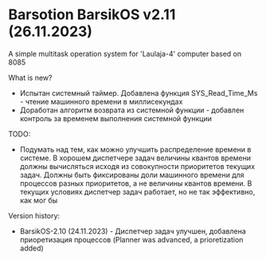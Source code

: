 # Barsotion BarsikOS v2.11 (26.11.2023)

A simple multitask operation system for 'Laulaja-4' computer based on 8085

What is new?
- Испытан системный таймер. Добавлена функция SYS_Read_Time_Ms - чтение машинного времени в миллисекундах
- Доработан алгоритм возврата из системной функции - добавлен контроль за временем выполнения системной функции

TODO:
- Подумать над тем, как можно улучшить распределение времени в системе. В хорошем диспетчере задач величины квантов времени должны вычисляться исходя из совокупности приоритетов текущих задач. Должны быть фиксированы доли машинного времени для процессов разных приоритетов, а не величины квантов времени. В текущих условиях диспетчер задач работает, но не так эффективно, как мог бы

Version history:
- BarsikOS-2.10 (24.11.2023) - Диспетчер задач улучшен, добавлена приоретизация процессов (Planner was advanced, a prioretization added)
